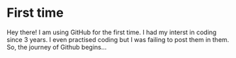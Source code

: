 # First time
Hey there! I am using GitHub for the first time. I had my interst in coding since 3 years. I even practised coding but I was failing to post them in them. So, the journey of Github begins...
